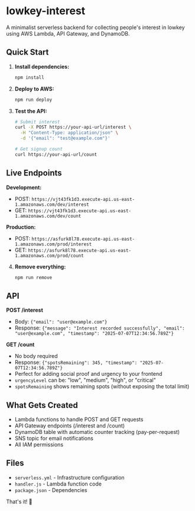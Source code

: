 # lowkey-interest

A minimalist serverless backend for collecting people's interest in lowkey using AWS Lambda, API Gateway, and DynamoDB.

## Quick Start

1. **Install dependencies:**
   ```bash
   npm install
   ```

2. **Deploy to AWS:**
   ```bash
   npm run deploy
   ```

3. **Test the API:**
   ```bash
   # Submit interest
   curl -X POST https://your-api-url/interest \
     -H "Content-Type: application/json" \
     -d '{"email": "test@example.com"}'
   
   # Get signup count
   curl https://your-api-url/count
   ```

## Live Endpoints

**Development:**
- POST: `https://vjt43fk1d3.execute-api.us-east-1.amazonaws.com/dev/interest`
- GET: `https://vjt43fk1d3.execute-api.us-east-1.amazonaws.com/dev/count`

**Production:**
- POST: `https://asfurk8l78.execute-api.us-east-1.amazonaws.com/prod/interest`
- GET: `https://asfurk8l78.execute-api.us-east-1.amazonaws.com/prod/count`

4. **Remove everything:**
   ```bash
   npm run remove
   ```

## API

**POST /interest**
- Body: `{"email": "user@example.com"}`
- Response: `{"message": "Interest recorded successfully", "email": "user@example.com", "timestamp": "2025-07-07T12:34:56.789Z"}`

**GET /count**
- No body required
- Response: `{"spotsRemaining": 345, "timestamp": "2025-07-07T12:34:56.789Z"}`
- Perfect for adding social proof and urgency to your frontend
- `urgencyLevel` can be: "low", "medium", "high", or "critical"
- `spotsRemaining` shows remaining spots (without exposing the total limit)

## What Gets Created

- Lambda functions to handle POST and GET requests
- API Gateway endpoints (/interest and /count)
- DynamoDB table with automatic counter tracking (pay-per-request)
- SNS topic for email notifications
- All IAM permissions

## Files

- `serverless.yml` - Infrastructure configuration
- `handler.js` - Lambda function code
- `package.json` - Dependencies

That's it! 🚀
